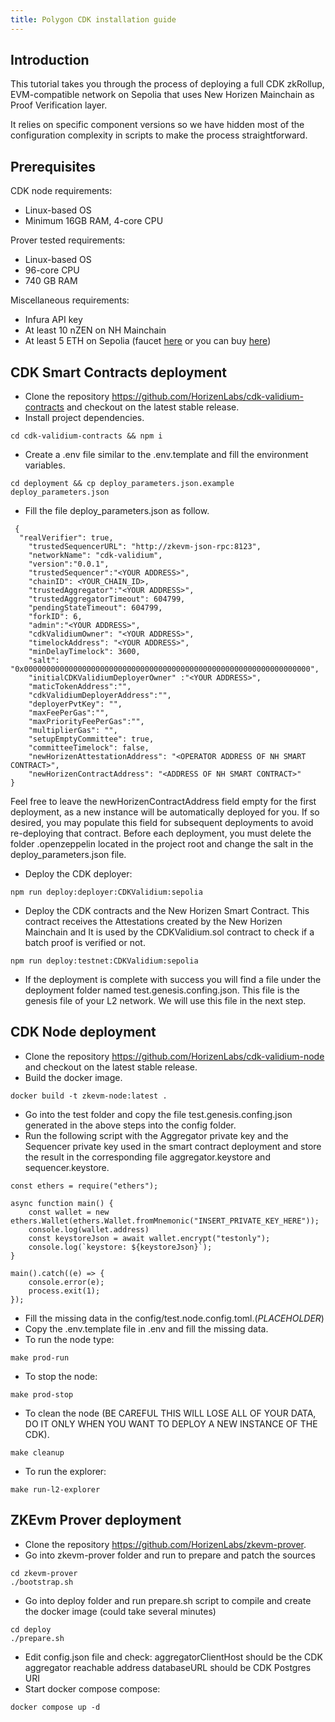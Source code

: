 ```yaml
---
title: Polygon CDK installation guide
---
```


## Introduction

This tutorial takes you through the process of deploying a full CDK zkRollup, EVM-compatible network on Sepolia that uses New Horizen Mainchain as Proof Verification layer.

It relies on specific component versions so we have hidden most of the configuration complexity in scripts to make the process straightforward.


## Prerequisites

CDK node requirements:
- Linux-based OS
- Minimum 16GB RAM, 4-core CPU

Prover tested requirements:
- Linux-based OS
- 96-core CPU
- 740 GB RAM

Miscellaneous requirements:
- Infura API key
- At least 10 nZEN on NH Mainchain
- At least 5 ETH on Sepolia (faucet [here](https://www.alchemy.com/faucets/ethereum-sepolia) or you can buy [here](https://www.sepoliaeth.com/buy-sepolia-eth))

## CDK Smart Contracts deployment

- Clone the repository https://github.com/HorizenLabs/cdk-validium-contracts and checkout on the latest stable release.
- Install project dependencies.

```
cd cdk-validium-contracts && npm i
```

- Create a .env file similar to the .env.template and fill the environment variables.

```
cd deployment && cp deploy_parameters.json.example deploy_parameters.json
```

- Fill the file deploy_parameters.json as follow.

```
 {
  "realVerifier": true,
    "trustedSequencerURL": "http://zkevm-json-rpc:8123",
    "networkName": "cdk-validium",
    "version":"0.0.1",
    "trustedSequencer":"<YOUR ADDRESS>",
    "chainID": <YOUR_CHAIN_ID>,
    "trustedAggregator":"<YOUR ADDRESS>",
    "trustedAggregatorTimeout": 604799,
    "pendingStateTimeout": 604799,
    "forkID": 6,
    "admin":"<YOUR ADDRESS>",
    "cdkValidiumOwner": "<YOUR ADDRESS>",
    "timelockAddress": "<YOUR ADDRESS>",
    "minDelayTimelock": 3600,
    "salt": "0x0000000000000000000000000000000000000000000000000000000000000000",
    "initialCDKValidiumDeployerOwner" :"<YOUR ADDRESS>",
    "maticTokenAddress":"",
    "cdkValidiumDeployerAddress":"",
    "deployerPvtKey": "",
    "maxFeePerGas":"",
    "maxPriorityFeePerGas":"",
    "multiplierGas": "",
    "setupEmptyCommittee": true,
    "committeeTimelock": false,
    "newHorizenAttestationAddress": "<OPERATOR ADDRESS OF NH SMART CONTRACT>",
    "newHorizenContractAddress": "<ADDRESS OF NH SMART CONTRACT>"
}
```

Feel free to leave the newHorizenContractAddress field empty for the first deployment, as a new instance will be automatically deployed for you.  If so desired, you may populate this field for subsequent deployments to avoid re-deploying that contract.
Before each deployment, you must delete the folder .openzeppelin located in the project root and change the salt in the deploy_parameters.json file.

- Deploy the CDK deployer:

```
npm run deploy:deployer:CDKValidium:sepolia
```

- Deploy the CDK contracts and the New Horizen Smart Contract. This contract receives the Attestations created by the New Horizen Mainchain and It is used by the CDKValidium.sol contract to check if a batch proof is verified or not.

```
npm run deploy:testnet:CDKValidium:sepolia
```

- If the deployment is complete with success you will find a file under the deployment folder named test.genesis.confing.json. This file is the genesis file of your L2 network. We will use this file in the next step.

## CDK Node deployment

- Clone the repository https://github.com/HorizenLabs/cdk-validium-node and checkout on the latest stable release.
- Build the docker image.

```
docker build -t zkevm-node:latest .
```

- Go into the test folder and copy the file  test.genesis.confing.json generated in the above steps into the config folder.
- Run the following script with the Aggregator private key and the Sequencer private key used in the smart contract deployment and store the result in the corresponding file aggregator.keystore and sequencer.keystore.

```
const ethers = require("ethers");

async function main() {
    const wallet = new ethers.Wallet(ethers.Wallet.fromMnemonic("INSERT_PRIVATE_KEY_HERE"));
    console.log(wallet.address)
    const keystoreJson = await wallet.encrypt("testonly");
    console.log(`keystore: ${keystoreJson}`);
}

main().catch((e) => {
    console.error(e);
    process.exit(1);
});
```

- Fill the missing data in the config/test.node.config.toml.(_PLACEHOLDER_)
- Copy the .env.template file in .env and fill the missing data.
- To run the node type:

```
make prod-run
```

- To stop the node:

```
make prod-stop
```

- To clean the node (BE CAREFUL THIS WILL LOSE ALL OF YOUR DATA, DO IT ONLY WHEN YOU WANT TO DEPLOY A NEW INSTANCE OF THE CDK).

```
make cleanup
```

- To run the explorer:

```
make run-l2-explorer
```

## ZKEvm Prover deployment

- Clone the repository https://github.com/HorizenLabs/zkevm-prover.
- Go into zkevm-prover folder and run to prepare and patch the sources

```
cd zkevm-prover
./bootstrap.sh
```

- Go into deploy folder and run prepare.sh script to compile and create the docker image (could take several minutes)

```
cd deploy
./prepare.sh
```

- Edit config.json file and check:
aggregatorClientHost should be the CDK aggregator reachable address
databaseURL should be CDK Postgres URI
- Start docker compose compose:

```
docker compose up -d
```



